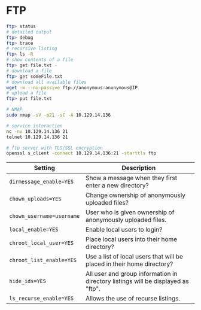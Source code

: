 # FTP

```bash
ftp> status
# detailed output
ftp> debug
ftp> trace
# recursive listing
ftp> ls -R
# show contents of a file
ftp> get file.txt -
# download a file
ftp> get someFile.txt
# download all available files
wget -m --no-passive ftp://anonymous:anonymous@IP
# upload a file
ftp> put file.txt

# NMAP
sudo nmap -sV -p21 -sC -A 10.129.14.136

# service interaction
nc -nv 10.129.14.136 21
telnet 10.129.14.136 21

# ftp server with TLS/SSL encryption
openssl s_client -connect 10.129.14.136:21 -starttls ftp
```

| **Setting**               | **Description**                                                                  |
| ------------------------- | -------------------------------------------------------------------------------- |
| `dirmessage_enable=YES`   | Show a message when they first enter a new directory?                            |
| `chown_uploads=YES`       | Change ownership of anonymously uploaded files?                                  |
| `chown_username=username` | User who is given ownership of anonymously uploaded files.                       |
| `local_enable=YES`        | Enable local users to login?                                                     |
| `chroot_local_user=YES`   | Place local users into their home directory?                                     |
| `chroot_list_enable=YES`  | Use a list of local users that will be placed in their home directory?           |
| `hide_ids=YES`            | All user and group information in directory listings will be displayed as "ftp". |
| `ls_recurse_enable=YES`   | Allows the use of recurse listings.                                              |

